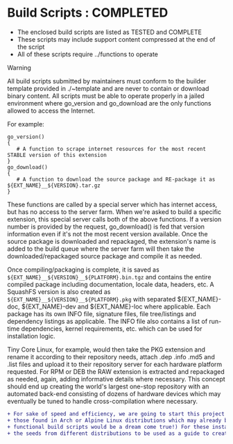 # Build Scripts : COMPLETED

* The enclosed build scripts are listed as TESTED and COMPLETE
* These scripts may include support content compressed at the end of the script
* All of these scripts require ../functions to operate

> [!WARNING]
> All build scripts submitted by maintainers must conform to the builder template provided in ./~template and are never to contain or download binary content.
> All scripts must be able to operate properly in a jailed environment where go_version and go_download are the only functions allowed to access the Internet.

For example:
```
go_version()
{
   # A function to scrape internet resources for the most recent STABLE version of this extension
}
go_download()
{
   # A function to download the source package and RE-package it as ${EXT_NAME}__${VERSION}.tar.gz
}
```
These functions are called by a special server which has internet access, but has no access to the server farm. When we're asked to build a specific extension, this 
special server calls both of the above functions. If a version number is provided by the request, go_download() is fed that version information even if it's not the 
most recent version available. Once the source package is downloaded and repackaged, the extension's name is added to the build queue where the server farm will then 
take the downloaded/repackaged source package and compile it as needed.

Once compiling/packaging is complete, it is saved as ```${EXT_NAME}__${VERSION}__${PLATFORM}.bin.tgz``` and contains the entire compiled package including documentation, 
locale data, headers, etc. A SquashFS version is also created as ```${EXT_NAME}__${VERSION}__${PLATFORM}.pkg``` with separated ${EXT_NAME}-doc, ${EXT_NAME}-dev and ${EXT_NAME}-loc 
where applicable.  Each package has its own INFO file, signature files, file tree/listings and dependency listings as applicable. The INFO file also contains a list of 
run-time dependencies, kernel requirements, etc. which can be used for installation logic.

Tiny Core Linux, for example, would then take the PKG extension and rename it according to their repository needs, attach .dep .info .md5 and .list files and upload it to 
their repository server for each hardware platform requested.  For RPM or DEB the RAW extension is extracted and repackaged as needed, again, adding informative details 
where necessary.  This concept should end up creating the world's largest one-stop repository with an automated back-end consisting of dozens of hardware devices which may 
eventually be tuned to handle cross-compilation where necessary.

```diff
+ For sake of speed and efficiency, we are going to start this project using as many public repositories available, such as
+ those found in Arch or Alpine Linux distributions which may already be partially functional for our needs.  (Fully
+ functional build scripts would be a dream come true!) For these instances, we have a CONVERT directory which contains
+ the seeds from different distributions to be used as a guide to create functioning Simple Linux Builders.
```

